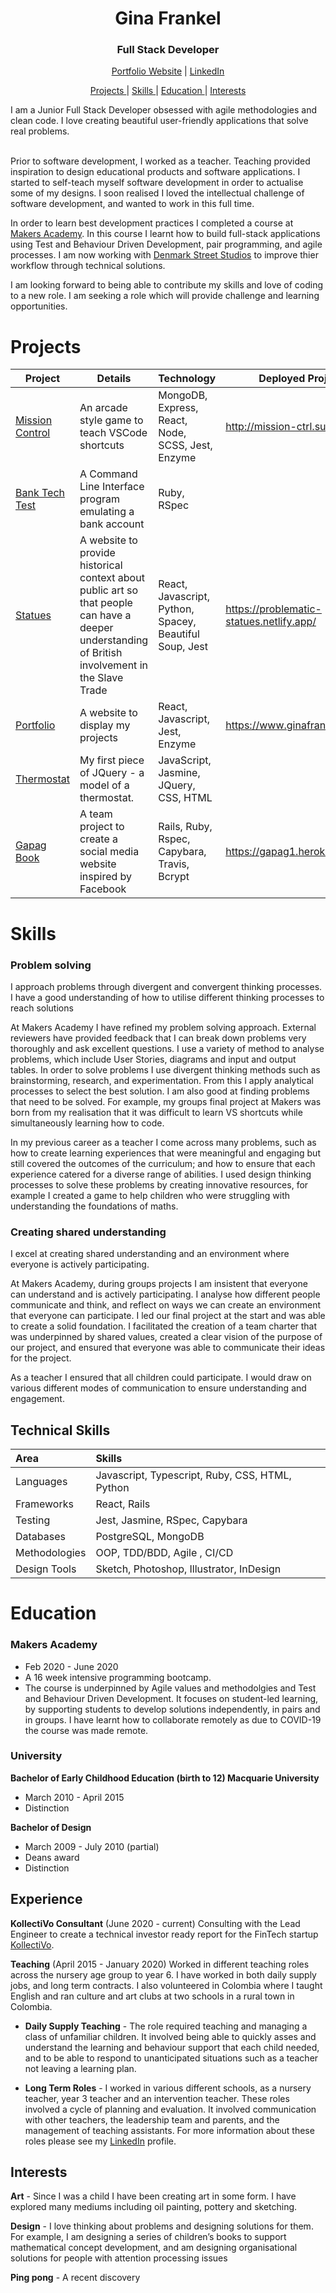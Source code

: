 <div align="center">

# Gina Frankel



<h3>Full Stack Developer</h3>
  
[Portfolio Website](https://www.ginafrankel.com/) | [LinkedIn](https://www.ginafrankel.com/)

[Projects ](#projects)|
[Skills ](#skills)|
[Education ](#education)|
[Interests ](#interests)

</div>
I am a Junior Full Stack Developer obsessed with agile methodologies and clean code. I love creating beautiful user-friendly applications that solve real problems.
<br></br>

Prior to software development, I worked as a teacher. Teaching provided inspiration to design educational products and software applications. I started to self-teach myself software development in order to actualise some of my designs. I soon realised I loved the intellectual challenge of software development, and wanted to work in this full time. 


In order to learn best development practices I completed a course at [Makers Academy](https://makers.tech/). In this course I learnt how to build full-stack applications using Test and Behaviour Driven Development, pair programming, and agile processes. I am now working with [Denmark Street Studios](https://www.denmarkstreetstudios.com/) to improve thier workflow through technical solutions. 


I am looking forward to being able to contribute my skills and love of coding to a new role. I am seeking a role which will provide challenge and learning opportunities. 


# Projects

| Project                                                             | Details                                                                                                                                           | Technology                                              | Deployed Project                         |
| ------------------------------------------------------------------- | ------------------------------------------------------------------------------------------------------------------------------------------------- | ------------------------------------------------------- | ---------------------------------------- |
| [Mission Control](https://github.com/tommyrharper/mission-ctrl)     | An arcade style game to teach VSCode shortcuts                                                                        | MongoDB, Express, React, Node, SCSS, Jest, Enzyme       | http://mission-ctrl.surge.sh/            |
| [Bank Tech Test](https://github.com/Gina-Frankel/bank_tech_tests)   | A Command Line Interface program emulating a bank account                                                                                         | Ruby, RSpec                                             |                                          |
| [Statues](https://github.com/Gina-Frankel/statues)                  | A website to provide historical context about public art so that people can have a deeper understanding of British involvement in the Slave Trade | React, Javascript, Python, Spacey, Beautiful Soup, Jest | https://problematic-statues.netlify.app/ |
| [Portfolio](https://github.com/Gina-Frankel/portfolio)              | A website to display my projects                                                                                                                  | React, Javascript, Jest, Enzyme                         | https://www.ginafrankel.com/             |
| [Thermostat](https://github.com/Gina-Frankel/Thermostat)            | My first piece of JQuery - a model of a thermostat.                                                                                               | JavaScript, Jasmine, JQuery, CSS, HTML                  |                                          |
| [Gapag Book](https://github.com/alexakearns/acebook-rails-template) | A team project to create a social media website inspired by Facebook                                                                              | Rails, Ruby, Rspec, Capybara, Travis, Bcrypt            | https://gapag1.herokuapp.com/            |

# Skills

### Problem solving

I approach problems through divergent and convergent thinking processes. I have a good understanding of how to utilise different thinking processes to reach solutions

At Makers Academy I have refined my problem solving approach. External reviewers have provided feedback that I can break down problems very thoroughly and ask excellent questions. I use a variety of method to analyse problems, which include User Stories, diagrams and input and output tables. In order to solve problems I use divergent thinking methods such as brainstorming, research, and experimentation. From this I apply analytical processes to select the best solution. I am also good at finding problems that need to be solved. For example, my groups final project at Makers was born from my realisation that it was difficult to learn VS shortcuts while simultaneously learning how to code.

In my previous career as a teacher I come across many problems, such as how to create learning experiences that were meaningful and engaging but still covered the outcomes of the curriculum; and how to ensure that each experience catered for a diverse range of abilities. I used design thinking processes to solve these problems by creating innovative resources, for example I created a game to help children who were struggling with understanding the foundations of maths.

### Creating shared understanding

I excel at creating shared understanding and an environment where everyone is actively participating.

At Makers Academy, during groups projects I am insistent that everyone can understand and is actively participating. I analyse how different people communicate and think, and reflect on ways we can create an environment that everyone can participate. I led our final project at the start and was able to create a solid foundation. I facilitated the creation of a team charter that was underpinned by shared values, created a clear vision of the purpose of our project, and ensured that everyone was able to communicate their ideas for the project.

As a teacher I ensured that all children could participate. I would draw on various different modes of communication to ensure understanding and engagement. 

## Technical Skills 

| Area          | Skills                                                |
| :------------ | :---------------------------------------------------- |
| Languages     | Javascript, Typescript, Ruby, CSS, HTML, Python         |
| Frameworks    | React, Rails                        |
| Testing       | Jest, Jasmine, RSpec, Capybara  |
| Databases     | PostgreSQL, MongoDB                                   |       
|Methodologies |OOP, TDD/BDD, Agile , CI/CD |
|Design Tools| Sketch, Photoshop, Illustrator, InDesign  |


# Education

### Makers Academy

- Feb 2020 - June 2020
- A 16 week intensive programming bootcamp.
- The course is underpinned by Agile values and methodolgies and Test and Behaviour Driven Development. It focuses on student-led learning, by supporting students to develop solutions independently, in pairs and in groups. I have learnt how to collaborate remotely as due to COVID-19 the course was made remote.

### University

**Bachelor of Early Childhood Education (birth to 12) Macquarie University**

- March 2010 - April 2015
- Distinction

**Bachelor of Design**

- March 2009 - July 2010 (partial)
- Deans award
- Distinction

## Experience

**KollectiVo Consultant** (June 2020 - current)
Consulting with the Lead Engineer to create a technical investor ready report for the FinTech startup [KollectiVo](http://kollectivo.co.uk/).

**Teaching** (April 2015 - January 2020)
Worked in different teaching roles across the nursery age group to year 6. I have worked in both daily supply jobs, and long term contracts. I also volunteered in Colombia where I taught English and ran culture and art clubs at two schools in a rural town in Colombia. 

- **Daily Supply Teaching** - 
The role required teaching and managing a class of unfamiliar children. It involved being able to quickly asses and understand the learning and behaviour support that each child needed, and to be able to respond to unanticipated situations such as a teacher not leaving a learning plan.

- **Long Term Roles** - 
  I worked in various different schools, as a nursery teacher, year 3 teacher and an intervention teacher.
  These roles involved a cycle of planning and evaluation. It involved communication with other teachers, the leadership team and parents, and the management of teaching assistants. For more information about these roles please see my [LinkedIn](https://www.ginafrankel.com/) profile.

## Interests

**Art** - Since I was a child I have been creating art in some form. I have explored many mediums including oil painting, pottery and sketching.

**Design** - I love thinking about problems and designing solutions for them. For example, I am designing a series of children’s books to support mathematical concept development, and am designing organisational solutions for people with attention processing issues

**Ping pong** - A recent discovery

